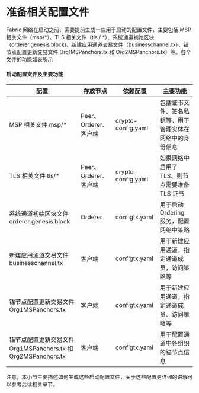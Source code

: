 # 准备相关配置文件

Fabric 网络在启动之前，需要提前生成一些用于启动的配置文件，主要包括 MSP 相关文件（msp/*）、TLS 相关文件（tls / *）、系统通道初始区块（orderer.genesis.block)、新建应用通道交易文件（businesschannel.tx）、锚节点配置更新交易文件 Org1MSPanchors.tx 和 Org2MSPanchors.tx）等。各个文件的功能如表所示

#### 启动配置文件及主要功能

| **配置** | **存放节点** | **依赖配置** | **主要功能** |
| -------  | -----------| ----------- | ------------|
| MSP 相关文件 msp/* | Peer、Orderer、客户端 | crypto-config.yaml | 包括证书文件、签名私钥等，用于管理实体在网络中的身份信息 |
| TLS 相关文件 tls/* | Peer、Orderer、客户端 | crypto-config.yaml | 如果网络中启用了 TLS、则节点需要准备 TLS 证书 |
| 系统通道初始区块文件 orderer.genesis.block | Orderer | configtx.yaml | 用于启动 Ordering 服务，配置网络中策略 |
| 新建应用通道交易文件 businesschannel.tx | 客户端 | configtx.yaml | 用于新建应用通道，指定通道成员，访问策略等 |
| 锚节点配置更新交易文件 Org1MSPanchors.tx | 客户端 | configtx.yaml | 用于新建应用通道，指定通道成员、访问策略等 |
| 锚节点配置更新交易文件 Org1MSPanchors.tx 和 Org2MSPanchors.tx | 客户端 | configtx.yaml | 用于配置通道中各组织的锚节点信息 |

注意，本小节主要描述如何生成这些启动配置文件，关于这些配置更详细的讲解可以参考后续相关章节。

